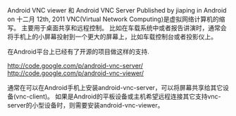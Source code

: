 Android VNC viewer 和 Android VNC Server
Published by jiaping in Android on 十二月 12th, 2011
VNC(Virtual Network Computing)是虚拟网络计算机的缩写。 主要用于桌面共享和远程控制。
比如在车载系统中或者报告讲演时，通常会将手机上的小屏幕投射到一个更大的屏幕上，比如车载控制台或者投影仪上。

在Android平台上已经有了开源的项目做这样的支持.

http://code.google.com/p/android-vnc-server/
http://code.google.com/p/android-vnc-viewer/

通常在可以在Android手机上安装android-vnc-server，可以将屏幕共享给其它设备(vnc-client)。
如果是Android的平板设备或主机希望远程连接其它支持vnc-server的小型设备时，则需要安装android-vnc-viewer。
